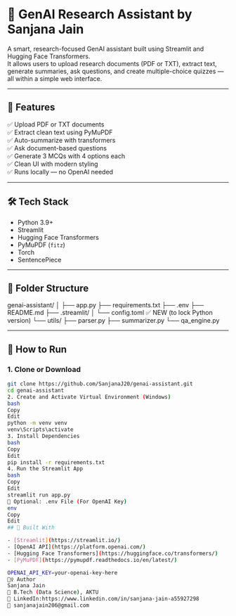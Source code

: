 # 🧠 GenAI Research Assistant by Sanjana Jain

A smart, research-focused GenAI assistant built using Streamlit and Hugging Face Transformers.  
It allows users to upload research documents (PDF or TXT), extract text, generate summaries, ask questions, and create multiple-choice quizzes — all within a simple web interface.

---

## 🚀 Features

✅ Upload PDF or TXT documents  
✅ Extract clean text using PyMuPDF  
✅ Auto-summarize with transformers  
✅ Ask document-based questions  
✅ Generate 3 MCQs with 4 options each  
✅ Clean UI with modern styling  
✅ Runs locally — no OpenAI needed  

---

## 🛠 Tech Stack

- Python 3.9+
- Streamlit
- Hugging Face Transformers
- PyMuPDF (`fitz`)
- Torch
- SentencePiece

---

## 📁 Folder Structure

genai-assistant/
│
├── app.py
├── requirements.txt
├── .env
├── README.md
├── .streamlit/
│   └── config.toml         ✅ NEW (to lock Python version)
└── utils/
    ├── parser.py
    ├── summarizer.py
    └── qa_engine.py



---

## 🔧 How to Run

### 1. Clone or Download

```bash
git clone https://github.com/SanjanaJ20/genai-assistant.git
cd genai-assistant
2. Create and Activate Virtual Environment (Windows)
bash
Copy
Edit
python -m venv venv
venv\Scripts\activate
3. Install Dependencies
bash
Copy
Edit
pip install -r requirements.txt
4. Run the Streamlit App
bash
Copy
Edit
streamlit run app.py
📝 Optional: .env File (For OpenAI Key)
env
Copy
Edit
## 🧠 Built With

- [Streamlit](https://streamlit.io/)
- [OpenAI API](https://platform.openai.com/)
- [Hugging Face Transformers](https://huggingface.co/transformers/)
- [PyMuPDF](https://pymupdf.readthedocs.io/en/latest/)

OPENAI_API_KEY=your-openai-key-here
🙋‍♀️ Author
Sanjana Jain
📍 B.Tech (Data Science), AKTU
🔗 LinkedIn:https://www.linkedin.com/in/sanjana-jain-a55927298
📧 sanjanajain206@gmail.com

